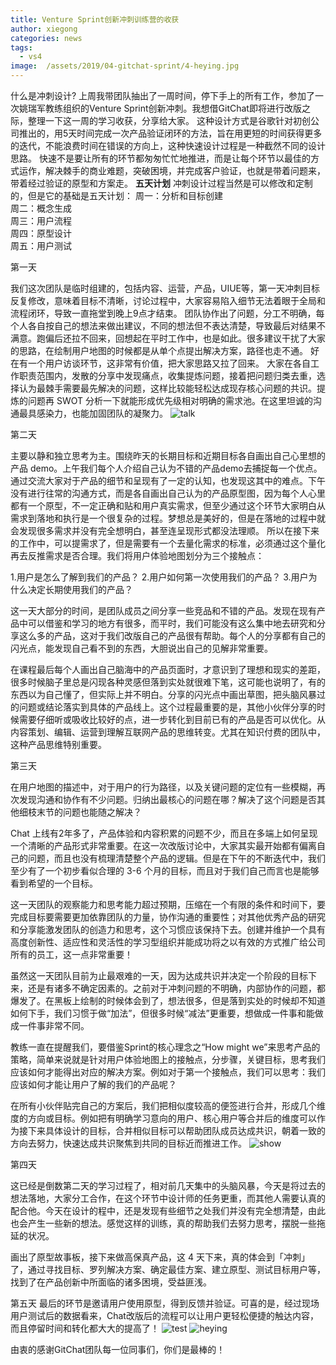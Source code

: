 ```yaml
---
title: Venture Sprint创新冲刺训练营的收获
author: xiegong
categories: news
tags:
  - vs4
image:  /assets/2019/04-gitchat-sprint/4-heying.jpg
---
```

什么是冲刺设计?
上周我带团队抽出了一周时间，停下手上的所有工作，参加了一次姚瑞军教练组织的Venture Sprint创新冲刺。我想借GitChat即将进行改版之际，整理一下这一周的学习收获，分享给大家。
这种设计方式是谷歌针对初创公司推出的，用5天时间完成一次产品验证闭环的方法，旨在用更短的时间获得更多的迭代，不能浪费时间在错误的方向上，这种快速设计过程是一种截然不同的设计思路。
快速不是要让所有的环节都匆匆忙忙地推进，而是让每个环节以最佳的方式运作，解决棘手的商业难题，突破困境，并完成客户验证，也就是带着问题来，带着经过验证的原型和方案走。
**五天计划**
冲刺设计过程当然是可以修改和定制的，但是它的基础是五天计划：
周一：分析和目标创建  
周二：概念生成  
周三：用户流程  
周四：原型设计  
周五：用户测试

第一天

我们这次团队是临时组建的，包括内容、运营，产品，UIUE等，第一天冲刺目标反复修改，意味着目标不清晰，讨论过程中，大家容易陷入细节无法着眼于全局和流程闭环，导致一直拖堂到晚上9点才结束。
团队协作出了问题，分工不明确，每个人各自按自己的想法来做出建议，不同的想法但不表达清楚，导致最后对结果不满意。跑偏后还拉不回来，回想起在平时工作中，也是如此。很多建议干扰了大家的思路，在绘制用户地图的时候都是从单个点提出解决方案，路径也走不通。
好在有一个用户访谈环节，这非常有价值，把大家思路又拉了回来。
大家在各自工作职责范围内，发散的分享中发现痛点，收集提炼问题，接着把问题归类去重，选择认为最棘手需要最先解决的问题，这样比较能轻松达成现存核心问题的共识。提炼的问题再 SWOT 分析一下就能形成优先级相对明确的需求池。在这里坦诚的沟通最具感染力，也能加固团队的凝聚力。
![talk](/assets/2019/04-gitchat-sprint/1-talk.jpg)

第二天

主要以静和独立思考为主。围绕昨天的长期目标和近期目标各自画出自己心里想的产品 demo。上午我们每个人介绍自己认为不错的产品demo去捕捉每一个优点。
通过交流大家对于产品的细节和呈现有了一定的认知，也发现这其中的难点。下午没有进行往常的沟通方式，而是各自画出自己认为的产品原型图，因为每个人心里都有一个原型，不一定正确和贴和用户真实需求，但至少通过这个环节大家明白从需求到落地和执行是一个很复杂的过程。梦想总是美好的，但是在落地的过程中就会发现很多需求并没有完全想明白，甚至连呈现形式都没法理顺。
所以在接下来的工作中，可以提需求了，但是需要有一个去量化需求的标准，必须通过这个量化再去反推需求是否合理。我们将用户体验地图划分为三个接触点：

1.用户是怎么了解到我们的产品？
2.用户如何第一次使用我们的产品？
3.用户为什么决定长期使用我们的产品？

这一天大部分的时间，是团队成员之间分享一些竞品和不错的产品。发现在现有产品中可以借鉴和学习的地方有很多，而平时，我们可能没有这么集中地去研究和分享这么多的产品，这对于我们改版自己的产品很有帮助。每个人的分享都有自己的闪光点，能发现自己看不到的东西，大胆说出自己的见解非常重要。

在课程最后每个人画出自己脑海中的产品页面时，才意识到了理想和现实的差距，很多时候脑子里总是闪现各种灵感但落到实处就很难下笔，这可能也说明了，有的东西以为自己懂了，但实际上并不明白。分享的闪光点中画出草图，把头脑风暴过的问题或结论落实到具体的产品线上。这个过程最重要的是，其他小伙伴分享的时候需要仔细听或吸收比较好的点，进一步转化到目前已有的产品是否可以优化。从内容策划、编辑、运营到理解互联网产品的思维转变。尤其在知识付费的团队中，这种产品思维特别重要。

第三天

在用户地图的描述中，对于用户的行为路径，以及关键问题的定位有一些模糊，再次发现沟通和协作有不少问题。归纳出最核心的问题在哪？解决了这个问题是否其他细枝末节的问题也能随之解决？

Chat 上线有2年多了，产品体验和内容积累的问题不少，而且在多端上如何呈现一个清晰的产品形式非常重要。在这一次改版讨论中，大家其实最开始都有偏离自己的问题，而且也没有梳理清楚整个产品的逻辑。但是在下午的不断迭代中，我们至少有了一个初步看似合理的 3-6 个月的目标，而且对于我们自己而言也是能够看到希望的一个目标。

这一天团队的观察能力和思考能力超过预期，压缩在一个有限的条件和时间下，要完成目标要需要更加依靠团队的力量，协作沟通的重要性；对其他优秀产品的研究和分享能激发团队的创造力和思考，这个习惯应该保持下去。创建并维护一个具有高度创新性、适应性和灵活性的学习型组织并能成功将之以有效的方式推广给公司所有的员工，这一点非常重要！

虽然这一天团队目前为止最艰难的一天，因为达成共识并决定一个阶段的目标下来，还是有诸多不确定因素的。之前对于冲刺问题的不明确，内部协作的问题，都爆发了。在黑板上绘制的时候体会到了，想法很多，但是落到实处的时候却不知道如何下手，我们习惯于做“加法”，但很多时候“减法”更重要，想做成一件事和能做成一件事非常不同。

教练一直在提醒我们，要借鉴Sprint的核心理念之“How might we”来思考产品的策略，简单来说就是针对用户体验地图上的接触点，分步骤，关键目标，思考我们应该如何才能得出对应的解决方案。例如对于第一个接触点，我们可以思考：我们应该如何才能让用户了解的我们的产品呢？

在所有小伙伴贴完自己的方案后，我们把相似度较高的便签进行合并，形成几个维度的方向或目标。例如把有明确学习意向的用户、核心用户等合并后的维度可以作为接下来具体设计的目标，合并相似目标可以帮助团队成员达成共识，朝着一致的方向去努力，快速达成共识聚焦到共同的目标近而推进工作。
![show](/assets/2019/04-gitchat-sprint/2-show.jpg)

第四天

这已经是倒数第二天的学习过程了，相对前几天集中的头脑风暴，今天是将过去的想法落地，大家分工合作，在这个环节中设计师的任务更重，而其他人需要认真的配合他。今天在设计的程中，还是发现有些细节之处我们并没有完全想清楚，由此也会产生一些新的想法。感觉这样的训练，真的帮助我们去努力思考，摆脱一些拖延的状况。

画出了原型故事板，接下来做高保真产品，这 4 天下来，真的体会到「冲刺」了，通过寻找目标、罗列解决方案、确定最佳方案、建立原型、测试目标用户等，找到了在产品创新中所面临的诸多困境，受益匪浅。

第五天
最后的环节是邀请用户使用原型，得到反馈并验证。可喜的是，经过现场用户测试后的数据看来，Chat改版后的流程可以让用户更轻松便捷的触达内容，而且停留时间和转化都大大的提高了！
![test](/assets/2019/04-gitchat-sprint/3-test.jpg)
![heying](/assets/2019/04-gitchat-sprint/4-heying.jpg)

由衷的感谢GitChat团队每一位同事们，你们是最棒的！
